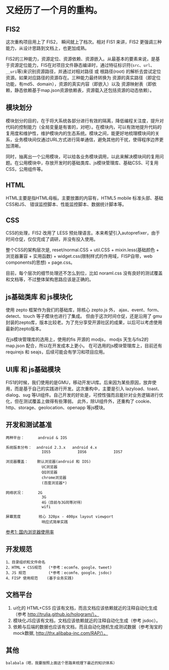# 又经历了一个月的重构。

## FIS2

这次重构项目用上了 FIS2， 瞬间就上了档次。相对 FIS1 来讲，FIS2 更强调三种能力，从设计思路到文档上，也更加成熟。

FIS2的三种能力，资源定位、资源依赖、资源嵌入。从最基本的要素来说，是基于资源定位能力，FIS在对项目文件静态编译时，通过特征标识符(`src`、`url`、`__uri`等)来识别资源路径，并通过对相对路径 或 根路径(root) 的解析去尝试定位资源。如果对应路径的资源存在。三种能力最终转换为 资源的真实路径（即定位功能，有md5、domain），资源的真实内容（即嵌入）以及 资源映射表（即依赖，静态依赖基于map.json资源依赖表，资源载入还包括资源的动态依赖）。

## 模块划分

模块划分的目的，在于将大系统各部分进行有效的隔离，降低编程关注度，提升对代码的控制能力（全局变量是有害的，对吧）。在模块内，可以有效地提升代码的复用度和维护性，维护模块内的生态系统。模块之间，能更好地梳理模块间的关系，业务模块间仅通过URL方式进行简单通信，避免其他的干扰，使得程序边界更加清晰。

同时，抽离出一个公用模块，可以给各业务模块调用，以此来解决模块间的复用问题。在公用模块中，存放开发时的基础类库、js模块管理库、基础CSS、可复用CSS，公用组件等。

## HTML 

HTML主要是指HTML母板。主要放置的内容有，HTML5 mobile 标准头部、基础CSS和JS、 错误监控脚本、性能监控脚本、数据统计脚本等。

## CSS

CSS的处理，FIS2 改用了 LESS 预处理语言。本来希望引入autoprefixer，由于时间仓促，仅仅完成了调研，并没有投入使用。

整个CSS的架构层次是, reset/normal.CSS + util.CSS + mixin.less(基础颜色 + 浏览器兼容 + 实用函数) + widget.css(限制样式的作用域，FISP自带，web components的思想) + page.css。 

目前，每个层次的细节处理还不怎么到位，比如 noraml.css 没有良好的测试覆盖和文档等，不过整体架构思路应该是正确的。

## js基础类库 和 js模块化

使用 zepto 框架作为我们的基础库，除核心 zepto.js 外， ajax、event、form、detect、touch 等子模块也进行了集成。 但由于这次时间仓促，还是沿用了 gmu 封装的zepto库，版本比较老。为了充分享受开源社区的成果，以后可以考虑使用最新的zepto版本。

在js模块管理库的选用上，使用的fis 开源的 modjs， modjs 天生与fis2的 map.json 配合，所以在开发成本上更小。 在可选用的js模块管理库上，目前还有 requirejs 和 seajs，后续可能会有学习和项目应用。

## UI库 和 js基础模块

FIS1的时候，我们使用的是GMU，移动开发UI库。后来因为某些原因，放弃使用，而是基于自己的实践进行开发。这次重构中，主要是引入 lazyload、toast、dialog、sug 等UI组件。自己开发的好处是，可控性强而且能针对业务逻辑进行优化，但在测试覆盖上做得有些薄弱。  此外，除UI组件外，还重构了 cookie、http、storage、geolocation、openapp 等js模块。

## 开发和测试基准

    两种平台：      android & IOS
    
    系统版本分布：  android 2.3.x   android 4.x
                    IOS5            IOS6            IOS7
                    
    浏览器覆盖：    默认浏览器(android 和 IOS)
                    UC浏览器
                    QQ浏览器
                    chrome浏览器
                    (百度浏览器*)
        
    网络状况：      2G
                    3G 
                    4G（目前与3G同等对待）
                    wifi
    
    屏幕宽度        核心 320px - 400px layout viewport
                    响应式简单实践
                    
    
[参考1:  国内浏览器使用率](http://www.cnnic.net.cn/hlwfzyj/hlwxzbg/ydhlwbg/201310/P020131016356661940876.pdf)    
                    
## 开发规范

    1、目录组织和文件命名
    2、HTML + CSS规范   (*参考：ecomfe、google、tweet)
    3、JS 规范          (*参考：ecomfe、google、jsdoc)
    4、FISP 使用规范    (基于业务实践)
    
## 文档平台

1. ui化的 HTML+CSS 应该有文档，而且文档应该依赖就近的注释自动化生成（参考 http://trulia.github.io/hologram/）。
2. 模块化JS应该有文档，文档应该依赖就近的注释自动化生成（参考 jsdoc）。
3. 依赖与后端的数据也应该有文档，而且自动化随机生成测试数据（参考淘宝的mock数据, http://thx.alibaba-inc.com/RAP/）。
    
## 其他
    
    balabala（嗯，我要按照上面这个思路来梳理下最近的知识体系）
